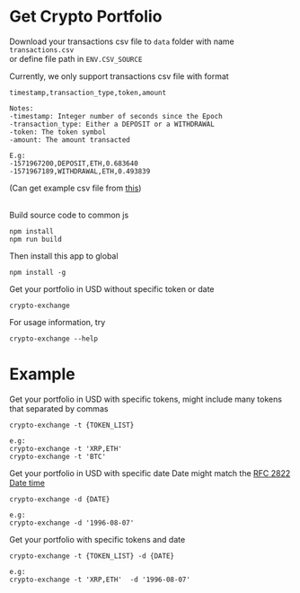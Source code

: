 # Get Crypto Portfolio
Download your transactions csv file to `data` folder with name `transactions.csv` <br>
or define file path in `ENV.CSV_SOURCE` <br>

Currently, we only support transactions csv file with format
```
timestamp,transaction_type,token,amount

Notes:
-timestamp: Integer number of seconds since the Epoch
-transaction_type: Either a DEPOSIT or a WITHDRAWAL
-token: The token symbol
-amount: The amount transacted

E.g:
-1571967200,DEPOSIT,ETH,0.683640
-1571967189,WITHDRAWAL,ETH,0.493839
```

(Can get example csv file from [this](https://s3-ap-southeast-1.amazonaws.com/static.propine.com/transactions.csv.zip)) <br><br>

Build source code to common js
```
npm install
npm run build
```

Then install this app to global
```
npm install -g
```

Get your portfolio in USD without specific token or date
```
crypto-exchange
```

For usage information, try
```
crypto-exchange --help
```

# Example
Get your portfolio in USD with specific tokens, might include many tokens that separated by commas
```
crypto-exchange -t {TOKEN_LIST}

e.g:
crypto-exchange -t 'XRP,ETH'
crypto-exchange -t 'BTC'
```

Get your portfolio in USD with specific date
Date might match the [RFC 2822 Date time](https://datatracker.ietf.org/doc/html/rfc2822#section-3.3)
```
crypto-exchange -d {DATE}

e.g:
crypto-exchange -d '1996-08-07'
```

Get your portfolio with specific tokens and date
```
crypto-exchange -t {TOKEN_LIST} -d {DATE}

e.g:
crypto-exchange -t 'XRP,ETH'  -d '1996-08-07'
```

